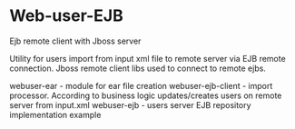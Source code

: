 Web-user-EJB
============

Ejb remote client with Jboss server

Utility for users import from input xml file to remote server via EJB remote connection.
Jboss remote client libs used to connect to remote ejbs.

webuser-ear	 - module for ear file creation
webuser-ejb-client	- import processor. According to business logic updates/creates users on remote server from input.xml 
webuser-ejb - users server EJB repository implementation example

